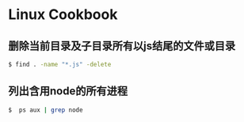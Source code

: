 # Linux Cookbook

## 删除当前目录及子目录所有以js结尾的文件或目录
```bash
$ find . -name "*.js" -delete
```

## 列出含用node的所有进程
```bash
$  ps aux | grep node
```
